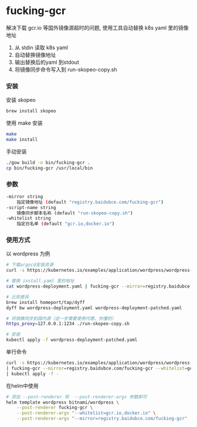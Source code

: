 # fucking-gcr

解决下载 gcr.io 等国外镜像源超时的问题, 使用工具自动替换 k8s yaml 里的镜像地址

1. 从 stdin 读取 k8s yaml
2. 自动替换镜像地址
3. 输出替换后的yaml 到stdout
4. 将镜像同步命令写入到 run-skopeo-copy.sh


### 安装

安装 skopeo
```bash
brew install skopeo
```

使用 make 安装
```bash
make
make install
```

手动安装
```bash
./gow build -o bin/fucking-gcr .
cp bin/fucking-gcr /usr/local/bin
```

### 参数
```bash
-mirror string
    指定镜像地址 (default "registry.baidubce.com/fucking-gcr")
-script-name string
    镜像同步脚本名称 (default "run-skopeo-copy.sh")
-whitelist string
    指定白名单 (default "gcr.io,docker.io")
```

### 使用方式

以 wordpress 为例

```bash
# 下载argocd安装资源
curl -s https://kubernetes.io/examples/application/wordpress/wordpress-deployment.yaml > wordpress-deployment.yaml

# 替换 install.yaml 里的地址
cat wordpress-deployment.yaml | fucking-gcr --mirror=registry.baidubce.com/fucking-gcr --whitelist=gcr.io,docker.io > wordpress-deployment-patched.yaml

# 比较差异
brew install homeport/tap/dyff
dyff bw wordpress-deployment.yaml wordpress-deployment-patched.yaml

# 将镜像同步到国内源（这一步需要使用代理，你懂的）
https_proxy=127.0.0.1:1234 ./run-skopeo-copy.sh

# 安装
kubectl apply -f wordpress-deployment-patched.yaml
```

单行命令

```bash
curl -s https://kubernetes.io/examples/application/wordpress/wordpress-deployment.yaml \
| fucking-gcr --mirror=registry.baidubce.com/fucking-gcr --whitelist=gcr.io,docker.io \
| kubectl apply -f -
```

在helm中使用

```bash
# 添加 --post-renderer 和  --post-renderer-args 参数即可
helm template wordpress bitnami/wordpress \
    --post-renderer fucking-gcr \
    --post-renderer-args "--whitelist=gcr.io,docker.io" \
    --post-renderer-args "--mirror=registry.baidubce.com/fucking-gcr"
```
